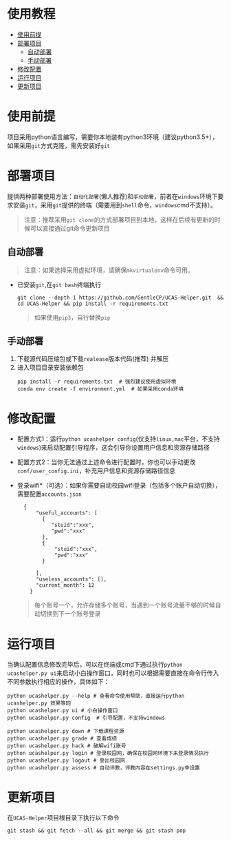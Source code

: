 使用教程
=================

   * [使用前提](#使用前提)
   * [部署项目](#部署项目)
      * [自动部署](#自动部署)
      * [手动部署](#手动部署)
   * [修改配置](#修改配置)
   * [运行项目](#运行项目)
   * [更新项目](#更新项目)


# 使用前提
项目采用python语言编写，需要你本地装有python3环境（建议python3.5+），如果采用`git`方式克隆，需先安装好`git`

# 部署项目
提供两种部署使用方法：`自动化部署`(懒人推荐)和`手动部署`，前者在`windows`环境下要求安装`git`，采用`git`提供的终端（需要用到`shell`命令，`windows`cmd不支持）。
> 注意：推荐采用`git clone`的方式部署项目到本地，这样在后续有更新的时候可以直接通过git命令更新项目

## 自动部署
> 注意：如果选择采用虚拟环境，请确保`mkvirtualenv`命令可用。

- 已安装`git`,在`git bash`终端执行  
    ```text
    git clone --depth 1 https://github.com/GentleCP/UCAS-Helper.git  && cd UCAS-Helper && pip install -r requirements.txt   
    ```
    > 如果使用`pip3`，自行替换`pip`

## 手动部署
1. 下载源代码压缩包或下载`realease`版本代码(推荐) 并解压 
2. 进入项目目录安装依赖包
    ```text
    pip install -r requirements.txt  # 强烈建议使用虚拟环境
    conda env create -f environment.yml  # 如果采用conda环境
    ```

# 修改配置
- 配置方式1：运行`python ucashelper config`(仅支持`linux,mac`平台，不支持`windows`)来启动配置引导程序，这会引导你设置用户信息和资源存储路径
- 配置方式2：当你无法通过上述命令进行配置时，你也可以手动更改`conf/user_config.ini`，补充用户信息和资源存储路径信息

- 登录wifi*（可选）：如果你需要自动校园wifi登录（包括多个账户自动切换），需要配置`accounts.json`
    ```text
      {
          "useful_accounts": [
            {
               "stuid":"xxx",
               "pwd":"xxx"
            },
            {
                "stuid":"xxx",
                "pwd":"xxx"
            }
           
          ],
          "useless_accounts": [],
          "current_month": 12
        }
    ```
    > 每个账号一个，允许存储多个账号，当遇到一个账号流量不够的时候自动切换到下一个账号登录
    

# 运行项目

当确认配置信息修改完毕后，可以在终端或cmd下通过执行`python ucashelper.py ui`来启动小白操作窗口，同时也可以根据需要直接在命令行传入不同参数执行相应的操作，具体如下：

```text
python ucashelper.py --help # 查看命令使用帮助，直接运行python ucashelper.py 效果等同
python ucashelper.py ui # 小白操作窗口
python ucashelper.py config  # 引导配置，不支持windows

python ucashelper.py down # 下载课程资源
python ucashelper.py grade # 查看成绩
python ucashelper.py hack # 破解wifi账号
python ucashelper.py login # 登录校园网，确保在校园网环境下未登录情况执行
python ucashelper.py logout # 登出校园网
python ucashelper.py assess # 自动评教，评教内容在settings.py中设置
```

# 更新项目
在`UCAS-Helper`项目根目录下执行以下命令
```
git stash && git fetch --all && git merge && git stash pop
```

